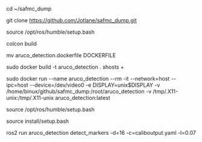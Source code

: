 cd ~/safmc_dump

git clone https://github.com/Jotlane/safmc_dump.git

source /opt/ros/humble/setup.bash

colcon build

mv aruco_detection.dockerfile DOCKERFILE

sudo docker build -t aruco_detection .
xhosts +

sudo docker run --name aruco_detection --rm -it --network=host --ipc=host --device=/dev/video0 -e DISPLAY=unix$DISPLAY -v /home/binux/github/safmc_dump:/root/aruco_detection -v /tmp/.X11-unix:/tmp/.X11-unix aruco_detection:latest

source /opt/ros/humble/setup.bash

source install/setup.bash

ros2 run aruco_detection detect_markers -d=16 -c=caliboutput.yaml -l=0.07
